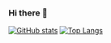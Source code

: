 ### Hi there 👋

[![GitHub stats](https://github-readme-stats.vercel.app/api?username=xdevs23)](https://github.com/anuraghazra/github-readme-stats)
[![Top Langs](https://github-readme-stats.vercel.app/api/top-langs/?username=xdevs23)](https://github.com/anuraghazra/github-readme-stats)

<!--
**xdevs23/xdevs23** is a ✨ _special_ ✨ repository because its `README.md` (this file) appears on your GitHub profile.

Here are some ideas to get you started:

- 🔭 I’m currently working on ...
- 🌱 I’m currently learning ...
- 👯 I’m looking to collaborate on ...
- 🤔 I’m looking for help with ...
- 💬 Ask me about ...
- 📫 How to reach me: ...
- 😄 Pronouns: ...
- ⚡ Fun fact: ...
-->
